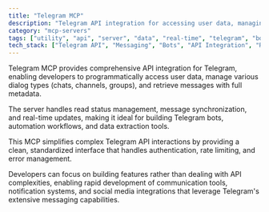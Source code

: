 ```yaml
---
title: "Telegram MCP"
description: "Telegram API integration for accessing user data, managing dialogs, and handling message operations with read status tracking."
category: "mcp-servers"
tags: ["utility", "api", "server", "data", "real-time", "telegram", "bots", "automation", "notification"]
tech_stack: ["Telegram API", "Messaging", "Bots", "API Integration", "Real-time Communication", "Error Management", "Rate Limiting"]
---
```


Telegram MCP provides comprehensive API integration for Telegram, enabling developers to programmatically access user data, manage various dialog types (chats, channels, groups), and retrieve messages with full metadata. 

The server handles read status management, message synchronization, and real-time updates, making it ideal for building Telegram bots, automation workflows, and data extraction tools.

This MCP simplifies complex Telegram API interactions by providing a clean, standardized interface that handles authentication, rate limiting, and error management. 

Developers can focus on building features rather than dealing with API complexities, enabling rapid development of communication tools, notification systems, and social media integrations that leverage Telegram's extensive messaging capabilities.